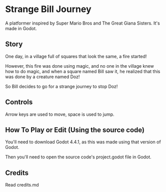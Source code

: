 # Strange Bill Journey
A platformer inspired by Super Mario Bros and The Great Giana Sisters. It's made in Godot.

## Story
One day, in a village full of squares that look the same, a fire started! 

However, this fire was done using magic, and no one in the village knew how to do magic, and when a square named Bill saw it, he realized that this was done by a creature named Doz! 

So Bill decides to go for a strange journey to stop Doz!

## Controls
Arrow keys are used to move, space is used to jump.

## How To Play or Edit (Using the source code)
You'll need to download Godot 4.4.1, as this was made using that version of Godot.

Then you'll need to open the source code's project.godot file in Godot.

## Credits
Read credits.md
